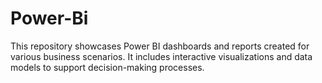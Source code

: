 # Power-Bi
This repository showcases Power BI dashboards and reports created for various business scenarios. It includes interactive visualizations and data models to support decision-making processes.
